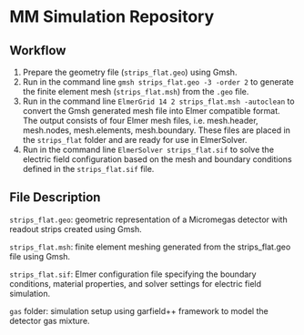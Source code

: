 # MM Simulation Repository

## Workflow 
1. Prepare the geometry file (`strips_flat.geo`) using Gmsh.
2. Run in the command line ```gmsh strips_flat.geo -3 -order 2``` to generate the finite element mesh (`strips_flat.msh`) from the `.geo` file.
3. Run in the command line ```ElmerGrid 14 2 strips_flat.msh -autoclean``` to convert the Gmsh generated mesh file into Elmer compatible format. The output consists of four Elmer mesh files, i.e. mesh.header, mesh.nodes, mesh.elements, mesh.boundary. These files are placed in the `strips_flat` folder and are ready for use in ElmerSolver.
4. Run in the command line ```ElmerSolver strips_flat.sif``` to solve the electric field configuration based on the mesh and boundary conditions defined in the `strips_flat.sif` file.

## File Description
`strips_flat.geo`: geometric representation of a Micromegas detector with readout strips created using Gmsh.

`strips_flat.msh`: finite element meshing generated from the strips_flat.geo file using Gmsh. 

`strips_flat.sif`: Elmer configuration file specifying the boundary conditions, material properties, and solver settings for electric field simulation.

`gas` folder: simulation setup using garfield++ framework to model the detector gas mixture.
